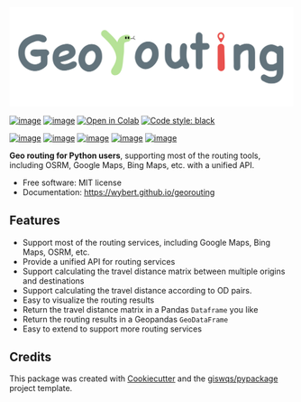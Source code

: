 
![georouting](img/georouting.png)



[![image](https://img.shields.io/pypi/v/georouting.svg)](https://pypi.python.org/pypi/georouting)
[![image](https://img.shields.io/conda/vn/conda-forge/georouting.svg)](https://anaconda.org/conda-forge/georouting)
[![Open in Colab](https://colab.research.google.com/assets/colab-badge.svg)](https://colab.research.google.com/github/wybert/georouting/blob/main/docs/usage.ipynb)
[![Code style: black](https://img.shields.io/badge/code%20style-black-000000.svg)](https://github.com/psf/black)
<!-- [![Open in Binder](https://mybinder.org/badge_logo.svg)](https://gishub.org/geemap-binder) -->
<!-- [![Open In Studio Lab](https://studiolab.sagemaker.aws/studiolab.svg)](https://studiolab.sagemaker.aws/import/github/giswqs/geemap/blob/master/examples/notebooks/00_geemap_key_features.ipynb) -->
<!-- [![image](https://img.shields.io/conda/vn/conda-forge/geemap.svg)](https://anaconda.org/conda-forge/geemap) -->
<!-- [![image](https://pepy.tech/badge/geemap)](https://pepy.tech/project/geemap) -->
[![image](https://github.com/wybert/georouting/workflows/docs/badge.svg)](https://wybert.github.io/georouting/)
[![image](https://github.com/wybert/georouting/workflows/build/badge.svg)](https://github.com/wybert/georouting/actions?query=workflow%3Abuild)
[![image](https://img.shields.io/badge/YouTube-Channel-red)](https://youtube.com/@xiaokangfu3118)
[![image](https://img.shields.io/twitter/follow/fxk123?style=social)](https://twitter.com/fxk123)
[![image](https://img.shields.io/badge/License-MIT-yellow.svg)](https://opensource.org/licenses/MIT)
<!-- [![image](https://joss.theoj.org/papers/10.21105/joss.02305/status.svg)](https://joss.theoj.org/papers/10.21105/joss.02305) -->


**Geo routing for Python users**, supporting most of the routing tools, including OSRM, Google Maps, Bing Maps, etc. with a unified API. 


-   Free software: MIT license
-   Documentation: <https://wybert.github.io/georouting>
    

## Features


- Support most of the routing services, including Google Maps, Bing Maps, OSRM, etc.
- Provide a unified API for routing services
- Support calculating the travel distance matrix between multiple origins and destinations
- Support calculating the travel distance according to OD pairs.
- Easy to visualize the routing results
- Return the travel distance matrix in a Pandas `Dataframe` you like
- Return the routing results in a Geopandas `GeoDataFrame`
- Easy to extend to support more routing services

## Credits

This package was created with [Cookiecutter](https://github.com/cookiecutter/cookiecutter) and the [giswqs/pypackage](https://github.com/giswqs/pypackage) project template.
